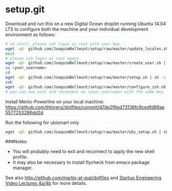 setup.git
=========
Download and run this on a new Digital Ocean droplet running Ubuntu 14.04 LTS to
configure both the machine and your individual development environment as
follows:

```sh
# to start, please ssh login as root with your key
wget -qO- github.com/JoaquimBellmunt/setup/raw/master/update_locales.sh | sh
exit
# please ssh login as root again
wget -qO- github.com/JoaquimBellmunt/setup/raw/master/create_user.sh | sh -s <your_username>
su <your_username>
cd
wget -qO- github.com/JoaquimBellmunt/setup/raw/master/setup.sh | sh -s <your_username>
zsh
wget -qO- github.com/JoaquimBellmunt/setup/raw/master/configure_zsh.sh | zsh
# you can now exit and reconnect as <your_username> with the same key

```
Install Menlo-Powerline on your local machine: https://github.com/thlorenz/dotfiles/commit/d7de2f6ed73136fc9cedfd89ae5577253286dd2d

Run the following for ubismart only
```sh
wget -qO- github.com/JoaquimBellmunt/setup/raw/master/ubi_setup.sh | sh
```

###Notes: 
* You will probably need to exit and reconnect to apply the new shell profile.
* It may also be necessary to install flycheck from emacs package manager.

See also http://github.com/martin-at-ipal/dotfiles and
[Startup Engineering Video Lectures 4a/4b](https://class.coursera.org/startup-001/lecture/index)
for more details.





